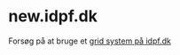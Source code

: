 new.idpf.dk
===========

Forsøg på at bruge et [grid system på idpf.dk](http://maitri.github.io/new.idpf.dk/idpf.html)